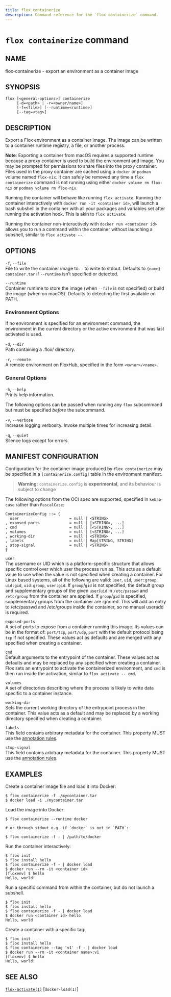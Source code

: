 ```yaml
---
title: flox containerize
description: Command reference for the `flox containerize` command.
---
```


# `flox containerize` command

## NAME

flox-containerize - export an environment as a container image

## SYNOPSIS

    flox [<general-options>] containerize
         [-d=<path> | -r=<owner/name>]
         [-f=<file>] [--runtime=<runtime>]
         [--tag=<tag>]

## DESCRIPTION

Export a Flox environment as a container image. The image can be written
to a container runtime registry, a file, or another process.

**Note**: Exporting a container from macOS requires a supported runtime
because a proxy container is used to build the environment and image.
You may be prompted for permissions to share files into the proxy
container. Files used in the proxy container are cached using a `docker`
or `podman` volume named `flox-nix`. It can safely be removed any time a
`flox containerize` command is not running using either
`docker volume rm flox-nix` or `podman volume rm flox-nix`.

Running the container will behave like running `flox activate`. Running
the container interactively with `docker run -it <container id>`, will
launch a bash subshell in the container with all your packages and
variables set after running the activation hook. This is akin to
`flox activate`.

Running the container non-interactively with `docker run <container id>`
allows you to run a command within the container without launching a
subshell, similar to `flox activate --`.

## OPTIONS

`-f`, `--file`  
File to write the container image to. `-` to write to stdout. Defaults
to `{name}-container.tar` if `--runtime` isn’t specified or detected.

`--runtime`  
Container runtime to store the image (when `--file` is not specified) or
build the image (when on macOS). Defaults to detecting the first
available on PATH.

### Environment Options

If no environment is specified for an environment command, the
environment in the current directory or the active environment that was
last activated is used.

`-d`, `--dir`  
Path containing a .flox/ directory.

`-r`, `--remote`  
A remote environment on FloxHub, specified in the form `<owner>/<name>`.

### General Options

`-h`, `--help`  
Prints help information.

The following options can be passed when running any `flox` subcommand
but must be specified *before* the subcommand.

`-v`, `--verbose`  
Increase logging verbosity. Invoke multiple times for increasing detail.

`-q`, `--quiet`  
Silence logs except for errors.

## MANIFEST CONFIGURATION

Configuration for the container image produced by `flox containerize`
may be specified in a `[containerize.config]` table in the environment
manifest.

> **Warning:** `containerize.config` is **experimental**, and its
> behaviour is subject to change

The following options from the OCI spec are supported, specified in
`kebab-case` rather than `PascalCase`:

    ContainerizeConfig ::= {
      user                      = null | <STRING>
    , exposed-ports             = null | [<STRING>, ...]
    , cmd                       = null | [<STRING>, ...]
    , volumes                   = null | [<STRING>, ...]
    , working-dir               = null | <STRING>
    , labels                    = null | Map[STRING, STRING]
    , stop-signal               = null | <STRING>
    }

`user`  
The username or UID which is a platform-specific structure that allows
specific control over which user the process run as. This acts as a
default value to use when the value is not specified when creating a
container. For Linux based systems, all of the following are valid:
`user`, `uid`, `user:group`, `uid:gid`, `uid:group`, `user:gid`. If
`group`/`gid` is not specified, the default group and supplementary
groups of the given `user`/`uid` in `/etc/passwd` and `/etc/group` from
the container are applied. If `group`/`gid` is specified, supplementary
groups from the container are ignored. This will add an entry to
/etc/passwd and /etc/groups inside the container, so no manual useradd
is required.

`exposed-ports`  
A set of ports to expose from a container running this image. Its values
can be in the format of: `port/tcp`, `port/udp`, `port` with the default
protocol being `tcp` if not specified. These values act as defaults and
are merged with any specified when creating a container.

`cmd`  
Default arguments to the entrypoint of the container. These values act
as defaults and may be replaced by any specified when creating a
container. Flox sets an entrypoint to activate the containerized
environment, and `cmd` is then run inside the activation, similar to
`flox activate -- cmd`.

`volumes`  
A set of directories describing where the process is likely to write
data specific to a container instance.

`working-dir`  
Sets the current working directory of the entrypoint process in the
container. This value acts as a default and may be replaced by a working
directory specified when creating a container.

`labels`  
This field contains arbitrary metadata for the container. This property
MUST use the [annotation
rules](https://github.com/opencontainers/image-spec/blob/main/annotations.md#rules).

`stop-signal`  
This field contains arbitrary metadata for the container. This property
MUST use the [annotation
rules](https://github.com/opencontainers/image-spec/blob/main/annotations.md#rules).

## EXAMPLES

Create a container image file and load it into Docker:

    $ flox containerize -f ./mycontainer.tar
    $ docker load -i ./mycontainer.tar

Load the image into Docker:

    $ flox containerize --runtime docker

    # or through stdout e.g. if `docker` is not in `PATH`:

    $ flox containerize -f - | /path/to/docker

Run the container interactively:

    $ flox init
    $ flox install hello
    $ flox containerize -f - | docker load
    $ docker run --rm -it <container id>
    [floxenv] $ hello
    Hello, world!

Run a specific command from within the container, but do not launch a
subshell.

    $ flox init
    $ flox install hello
    $ flox containerize -f - | docker load
    $ docker run <container id> hello
    Hello, world

Create a container with a specific tag:

    $ flox init
    $ flox install hello
    $ flox containerize --tag 'v1' -f - | docker load
    $ docker run --rm -it <container name>:v1
    [floxenv] $ hello
    Hello, world!

## SEE ALSO

[`flox-activate(1)`](./flox-activate.md) \[`docker-load(1)`\]
